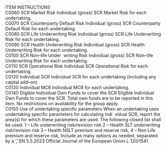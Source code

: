  
ITEM  INSTRUCTIONS  
C0060  SCR Market Risk  Individual (gross) SCR Market Risk for each undertaking.  
C0070  SCR Counterparty 
Default Risk  Individual (gross) SCR Counterparty Default Risk for each undertaking.  
C0080  SCR Life Underwriting 
Risk  Individual (gross) SCR Life Underwriting Risk for each undertaking.  
C0090  SCR Health Underwriting 
Risk  Individual (gross) SCR Health Underwriting Risk for each undertaking.  
C0100  SCR Non–life Under ­
writing Risk  Individual (gross) SCR Non–life Underwriting Risk for each undertaking.  
C0110  SCR Operational Risk  Individual SCR Operational Risk for each undertaking.  
C0120  Individual SCR  Individual SCR for each undertaking (including any capital add–on).  
C0130  Individual MCR  Individual MCR for each undertaking.  
C0140  Eligible Individual Own 
Funds to cover the SCR  Eligible Individual Own Funds to cover the SCR. Total own funds are to be 
reported in this item. No restrictions on availability for the group apply.  
C0150  Use of undertaking 
specific parameters  When an undertaking uses undertaking specific parameters for calculating indi ­
vidual SCR, report the area(s) for which these parameters are used. The following 
closed list shall be used: 
1 – Life underwriting risk/revision risk 
2 – Health SLT underwriting risk/revision risk 
3 – Health NSLT premium and reserve risk, 
4 – Non Life premium and reserve risk, 
Include as many options as needed, separated by a ‘,’.EN  5.5.2023 Official Journal of the European Union L 120/1541